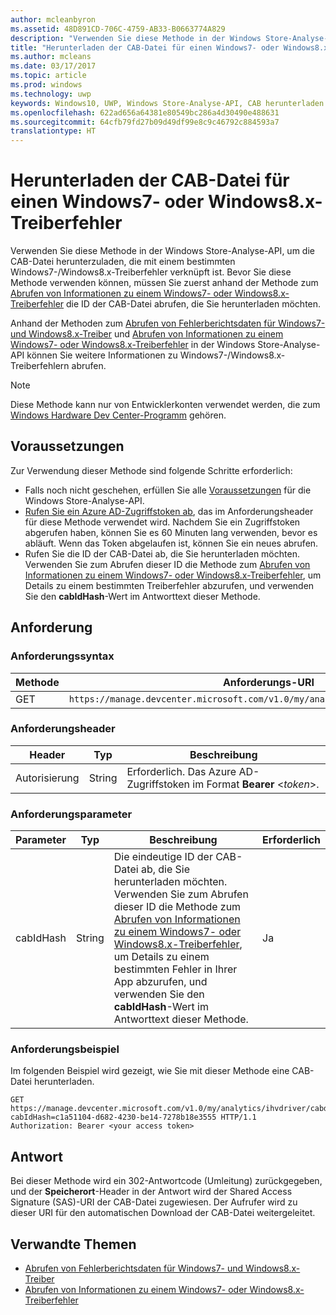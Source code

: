 ```yaml
---
author: mcleanbyron
ms.assetid: 48D891CD-706C-4759-AB33-B0663774A829
description: "Verwenden Sie diese Methode in der Windows Store-Analyse-API, um die CAB-Datei für einen Windows7- oder Windows8.x Treiberfehler herunterzuladen. Diese Methode ist nur für IHVs bestimmt."
title: "Herunterladen der CAB-Datei für einen Windows7- oder Windows8.x-Treiberfehler"
ms.author: mcleans
ms.date: 03/17/2017
ms.topic: article
ms.prod: windows
ms.technology: uwp
keywords: Windows10, UWP, Windows Store-Analyse-API, CAB herunterladen
ms.openlocfilehash: 622ad656a64381e80549bc286a4d30490e488631
ms.sourcegitcommit: 64cfb79fd27b09d49df99e8c9c46792c884593a7
translationtype: HT
---
```

# <a name="download-the-cab-file-for-a-windows-7-or-windows-8x-driver-error"></a>Herunterladen der CAB-Datei für einen Windows7- oder Windows8.x-Treiberfehler

Verwenden Sie diese Methode in der Windows Store-Analyse-API, um die CAB-Datei herunterzuladen, die mit einem bestimmten Windows7-/Windows8.x-Treiberfehler verknüpft ist. Bevor Sie diese Methode verwenden können, müssen Sie zuerst anhand der Methode zum [Abrufen von Informationen zu einem Windows7- oder Windows8.x-Treiberfehler](get-details-for-a-windows-7-or-windows-8.x-driver-error.md) die ID der CAB-Datei abrufen, die Sie herunterladen möchten.

Anhand der Methoden zum [Abrufen von Fehlerberichtsdaten für Windows7- und Windows8.x-Treiber](get-error-reporting-data-for-windows-7-and-windows-8.x-drivers.md) und [Abrufen von Informationen zu einem Windows7- oder Windows8.x-Treiberfehler](get-details-for-a-windows-7-or-windows-8.x-driver-error.md) in der Windows Store-Analyse-API können Sie weitere Informationen zu Windows7-/Windows8.x-Treiberfehlern abrufen.

> [!NOTE]
> Diese Methode kann nur von Entwicklerkonten verwendet werden, die zum [Windows Hardware Dev Center-Programm](https://msdn.microsoft.com/windows/hardware/drivers/dashboard/get-started-with-the-hardware-dashboard) gehören.

## <a name="prerequisites"></a>Voraussetzungen

Zur Verwendung dieser Methode sind folgende Schritte erforderlich:

* Falls noch nicht geschehen, erfüllen Sie alle [Voraussetzungen](access-analytics-data-using-windows-store-services.md#prerequisites) für die Windows Store-Analyse-API.
* [Rufen Sie ein Azure AD-Zugriffstoken ab](access-analytics-data-using-windows-store-services.md#obtain-an-azure-ad-access-token), das im Anforderungsheader für diese Methode verwendet wird. Nachdem Sie ein Zugriffstoken abgerufen haben, können Sie es 60 Minuten lang verwenden, bevor es abläuft. Wenn das Token abgelaufen ist, können Sie ein neues abrufen.
* Rufen Sie die ID der CAB-Datei ab, die Sie herunterladen möchten. Verwenden Sie zum Abrufen dieser ID die Methode zum [Abrufen von Informationen zu einem Windows7- oder Windows8.x-Treiberfehler](get-details-for-a-windows-7-or-windows-8.x-driver-error.md), um Details zu einem bestimmten Treiberfehler abzurufen, und verwenden Sie den **cabIdHash**-Wert im Antworttext dieser Methode.

## <a name="request"></a>Anforderung


### <a name="request-syntax"></a>Anforderungssyntax

| Methode | Anforderungs-URI                                                          |
|--------|----------------------------------------------------------------------|
| GET    | ```https://manage.devcenter.microsoft.com/v1.0/my/analytics/ihvdriver/cabdownload``` |

<span/> 

### <a name="request-header"></a>Anforderungsheader

| Header        | Typ   | Beschreibung                                                                 |
|---------------|--------|-----------------------------------------------------------------------------|
| Autorisierung | String | Erforderlich. Das Azure AD-Zugriffstoken im Format **Bearer** &lt;*token*&gt;. |

<span/> 

### <a name="request-parameters"></a>Anforderungsparameter

| Parameter        | Typ   |  Beschreibung      |  Erforderlich  |
|---------------|--------|---------------|------|
| cabIdHash | String | Die eindeutige ID der CAB-Datei ab, die Sie herunterladen möchten. Verwenden Sie zum Abrufen dieser ID die Methode zum [Abrufen von Informationen zu einem Windows7- oder Windows8.x-Treiberfehler](get-details-for-a-windows-7-or-windows-8.x-driver-error.md), um Details zu einem bestimmten Fehler in Ihrer App abzurufen, und verwenden Sie den **cabIdHash**-Wert im Antworttext dieser Methode. |  Ja  |

<span/>
 
### <a name="request-example"></a>Anforderungsbeispiel

Im folgenden Beispiel wird gezeigt, wie Sie mit dieser Methode eine CAB-Datei herunterladen.

```syntax
GET https://manage.devcenter.microsoft.com/v1.0/my/analytics/ihvdriver/cabdownload?cabIdHash=c1a51104-d682-4230-be14-7278b18e3555 HTTP/1.1
Authorization: Bearer <your access token>
```

## <a name="response"></a>Antwort

Bei dieser Methode wird ein 302-Antwortcode (Umleitung) zurückgegeben, und der **Speicherort**-Header in der Antwort wird der Shared Access Signature (SAS)-URI der CAB-Datei zugewiesen. Der Aufrufer wird zu dieser URI für den automatischen Download der CAB-Datei weitergeleitet.

## <a name="related-topics"></a>Verwandte Themen

* [Abrufen von Fehlerberichtsdaten für Windows7- und Windows8.x-Treiber](get-error-reporting-data-for-windows-7-and-windows-8.x-drivers.md)
* [Abrufen von Informationen zu einem Windows7- oder Windows8.x-Treiberfehler](get-details-for-a-windows-7-or-windows-8.x-driver-error.md)

